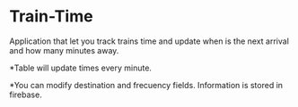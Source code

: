 # Train-Time

Application that let you track trains time and update when is the next arrival and how many minutes away.

*Table will update times every minute.

*You can modify destination and frecuency fields.
Information is stored in firebase.